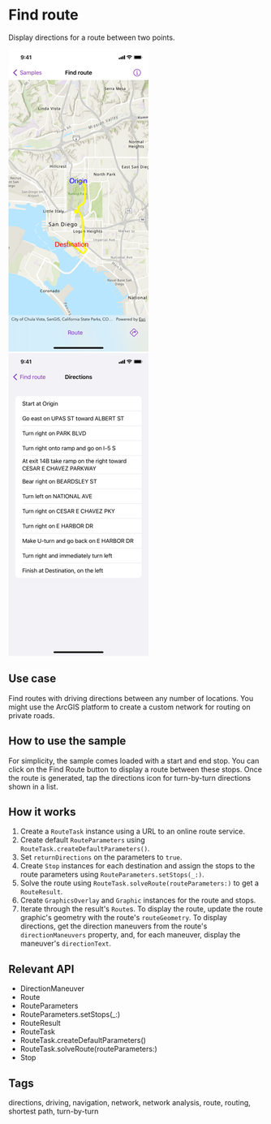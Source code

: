 # Find route

Display directions for a route between two points.

![Screenshot of find route sample with solved route](find-route-solved-route.png)
![Screenshot of find route sample with list of directions](find-route-directions-list.png)

## Use case

Find routes with driving directions between any number of locations. You might use the ArcGIS platform to create a custom network for routing on private roads.

## How to use the sample

For simplicity, the sample comes loaded with a start and end stop. You can click on the Find Route button to display a route between these stops. Once the route is generated, tap the directions icon for turn-by-turn directions shown in a list.

## How it works

1. Create a `RouteTask` instance using a URL to an online route service.
2. Create default `RouteParameters` using `RouteTask.createDefaultParameters()`.
3. Set `returnDirections` on the parameters to `true`.
4. Create `Stop` instances for each destination and assign the stops to the route parameters using `RouteParameters.setStops(_:)`.
5. Solve the route using `RouteTask.solveRoute(routeParameters:)` to get a `RouteResult`.
6. Create `GraphicsOverlay` and `Graphic` instances for the route and stops.
7. Iterate through the result's `Route`s. To display the route, update the route graphic's geometry with the route's `routeGeometry`. To display directions, get the direction maneuvers from the route's `directionManeuvers` property, and, for each maneuver, display the maneuver's `directionText`.

## Relevant API

* DirectionManeuver
* Route
* RouteParameters
* RouteParameters.setStops(_:)
* RouteResult
* RouteTask
* RouteTask.createDefaultParameters()
* RouteTask.solveRoute(routeParameters:)
* Stop

## Tags

directions, driving, navigation, network, network analysis, route, routing, shortest path, turn-by-turn